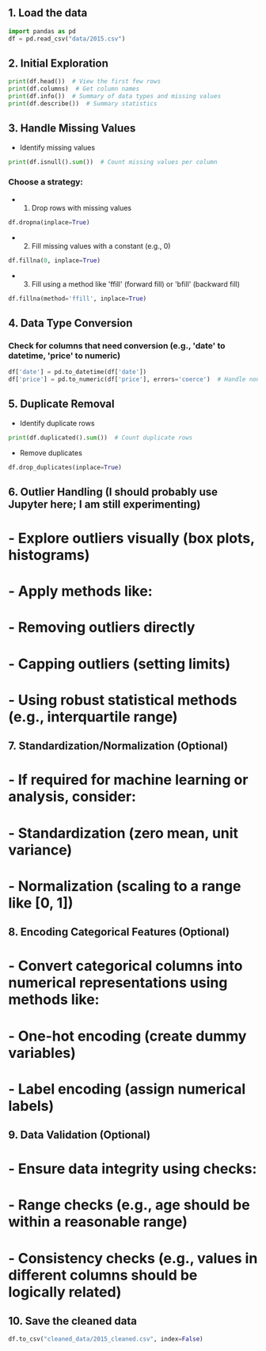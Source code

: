 
## 1. Load the data

```python
import pandas as pd
df = pd.read_csv("data/2015.csv")
```

## 2. Initial Exploration

```python
print(df.head())  # View the first few rows
print(df.columns)  # Get column names
print(df.info())  # Summary of data types and missing values
print(df.describe())  # Summary statistics
```

## 3.  Handle Missing Values

* Identify missing values

```python
print(df.isnull().sum())  # Count missing values per column
```

### Choose a strategy:

* 1. Drop rows with missing values

```python
df.dropna(inplace=True)
```

* 2. Fill missing values with a constant (e.g., 0)

```python
df.fillna(0, inplace=True)
```

* 3. Fill using a method like 'ffill' (forward fill) or 'bfill' (backward fill)

```python
df.fillna(method='ffill', inplace=True)
```

## 4.  Data Type Conversion

### Check for columns that need conversion (e.g., 'date' to datetime, 'price' to numeric)

```python
df['date'] = pd.to_datetime(df['date'])
df['price'] = pd.to_numeric(df['price'], errors='coerce')  # Handle non-numeric values
```

## 5.  Duplicate Removal

* Identify duplicate rows 

```python
print(df.duplicated().sum())  # Count duplicate rows
```

* Remove duplicates

```python 
df.drop_duplicates(inplace=True)
```

## 6.  Outlier Handling (I should probably use Jupyter here; I am still experimenting)

#   - Explore outliers visually (box plots, histograms)
#   - Apply methods like:
#     - Removing outliers directly
#     - Capping outliers (setting limits)
#     - Using robust statistical methods (e.g., interquartile range)

## 7.  Standardization/Normalization (Optional)

#   - If required for machine learning or analysis, consider:
#     - Standardization (zero mean, unit variance)
#     - Normalization (scaling to a range like [0, 1])

## 8.  Encoding Categorical Features (Optional)

#   - Convert categorical columns into numerical representations using methods like:
#     - One-hot encoding (create dummy variables)
#     - Label encoding (assign numerical labels)

## 9.  Data Validation (Optional)
#   - Ensure data integrity using checks:
#     - Range checks (e.g., age should be within a reasonable range)
#     - Consistency checks (e.g., values in different columns should be logically related)

## 10.  Save the cleaned data

```python
df.to_csv("cleaned_data/2015_cleaned.csv", index=False)
```